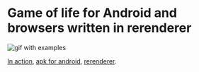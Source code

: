 # Game of life for Android and browsers written in rerenderer

![gif with examples](https://raw.githubusercontent.com/rerenderer/example-game-of-life/master/example.gif]][https://raw.githubusercontent.com/rerenderer/example-game-of-life/master/example.gif)

[In action](https://rerenderer.github.io/example-game-of-life/), [apk for android](https://rerenderer.github.io/example-game-of-life/game_of_life.apk), [rerenderer](https://github.com/rerenderer/rerenderer).
